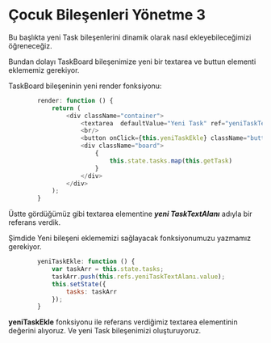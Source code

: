 # Çocuk Bileşenleri Yönetme 3

Bu başlıkta yeni Task bileşenlerini dinamik olarak nasıl ekleyebileceğimizi öğreneceğiz.

Bundan dolayı TaskBoard bileşenimize yeni bir textarea ve buttun elementi eklememiz gerekiyor.

TaskBoard bileşeninin yeni render fonksiyonu:

```js
        render: function () {
            return (
                <div className="container">
                    <textarea  defaultValue="Yeni Task" ref="yeniTaskTextAlanı"></textarea>
                    <br/>
                    <button onClick={this.yeniTaskEkle} className="button-default">Add New Task</button>
                    <div className="board">
                        {
                            this.state.tasks.map(this.getTask)
                        }
                    </div>
                </div>
            );
        }
```

Üstte gördüğümüz gibi textarea elementine _**yeni TaskTextAlanı**_ adıyla bir referans verdik.

Şimdide Yeni bileşeni eklememizi sağlayacak fonksiyonumuzu yazmamız gerekiyor.

```js
        yeniTaskEkle: function () {
            var taskArr = this.state.tasks;
            taskArr.push(this.refs.yeniTaskTextAlanı.value);
            this.setState({
                tasks: taskArr
            });
        }
```

**yeniTaskEkle** fonksiyonu ile referans verdiğimiz textarea elementinin değerini alıyoruz. Ve yeni Task bileşenimizi oluşturuyoruz.



